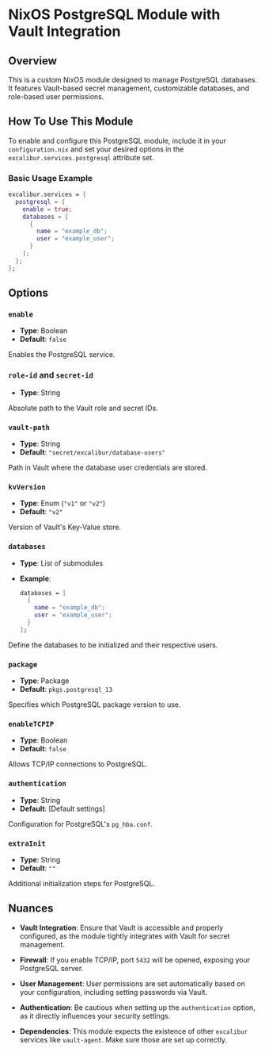 # NixOS PostgreSQL Module with Vault Integration

## Overview

This is a custom NixOS module designed to manage PostgreSQL databases. It features Vault-based secret management, customizable databases, and role-based user permissions.

## How To Use This Module

To enable and configure this PostgreSQL module, include it in your `configuration.nix` and set your desired options in the `excalibur.services.postgresql` attribute set.

### Basic Usage Example

```nix
excalibur.services = {
  postgresql = {
    enable = true;
    databases = [
      {
        name = "example_db";
        user = "example_user";
      }
    ];
  };
};
```

## Options

### `enable`

- **Type**: Boolean
- **Default**: `false`

Enables the PostgreSQL service.

### `role-id` and `secret-id`

- **Type**: String

Absolute path to the Vault role and secret IDs.

### `vault-path`

- **Type**: String
- **Default**: `"secret/excalibur/database-users"`

Path in Vault where the database user credentials are stored.

### `kvVersion`

- **Type**: Enum (`"v1"` or `"v2"`)
- **Default**: `"v2"`

Version of Vault's Key-Value store.

### `databases`

- **Type**: List of submodules
- **Example**:

  ```nix
  databases = [
    {
      name = "example_db";
      user = "example_user";
    }
  ];
  ```

Define the databases to be initialized and their respective users.

### `package`

- **Type**: Package
- **Default**: `pkgs.postgresql_13`

Specifies which PostgreSQL package version to use.

### `enableTCPIP`

- **Type**: Boolean
- **Default**: `false`

Allows TCP/IP connections to PostgreSQL.

### `authentication`

- **Type**: String
- **Default**: [Default settings]

Configuration for PostgreSQL's `pg_hba.conf`.

### `extraInit`

- **Type**: String
- **Default**: `""`

Additional initialization steps for PostgreSQL.

## Nuances

- **Vault Integration**: Ensure that Vault is accessible and properly configured, as the module tightly integrates with Vault for secret management.

- **Firewall**: If you enable TCP/IP, port `5432` will be opened, exposing your PostgreSQL server.

- **User Management**: User permissions are set automatically based on your configuration, including setting passwords via Vault.

- **Authentication**: Be cautious when setting up the `authentication` option, as it directly influences your security settings.

- **Dependencies**: This module expects the existence of other `excalibur` services like `vault-agent`. Make sure those are set up correctly.
